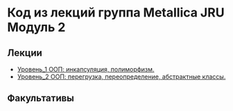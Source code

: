 
# Код из лекций группа Metallica JRU Модуль 2

## Лекции
- [Уровень_1 ООП: инкапсуляция, полиморфизм.](https://github.com/tatianabakachJRU/metallicaJRUModule2/tree/main/src/lecture_1)
- [Уровень_2 ООП: перегрузка, переопределение, абстрактные классы.](https://github.com/tatianabakachJRU/metallicaJRUModule2/tree/main/src/lecture_2)

## Факультативы
